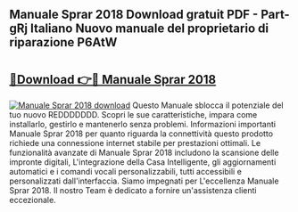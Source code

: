 ## Manuale Sprar 2018 Download gratuit PDF - Part-gRj Italiano Nuovo manuale del proprietario di riparazione P6AtW

# <h2><a href="http://dfggju.blite.top/?on=Manuale+Sprar+2018">🔗Download 👉🔴 Manuale Sprar 2018</a></h2>

[![Manuale Sprar 2018 download](https://i.imgur.com/lujVjoI.png)](http://dfggju.blite.top/?on=Manuale+Sprar+2018)
Questo Manuale sblocca il potenziale del tuo nuovo REDDDDDDD. Scopri le sue caratteristiche, impara come installarlo, gestirlo e mantenerlo senza problemi. Informazioni importanti Manuale Sprar 2018 per quanto riguarda la connettività questo prodotto richiede una connessione internet stabile per prestazioni ottimali. Le funzionalità avanzate di Manuale Sprar 2018 includono la scansione delle impronte digitali, L'integrazione della Casa Intelligente, gli aggiornamenti automatici e i comandi vocali personalizzabili, tutti accessibili e personalizzati dall'interfaccia. Siamo impegnati per L'eccellenza Manuale Sprar 2018. Il nostro Team è dedicato a fornire un'assistenza clienti eccezionale.
